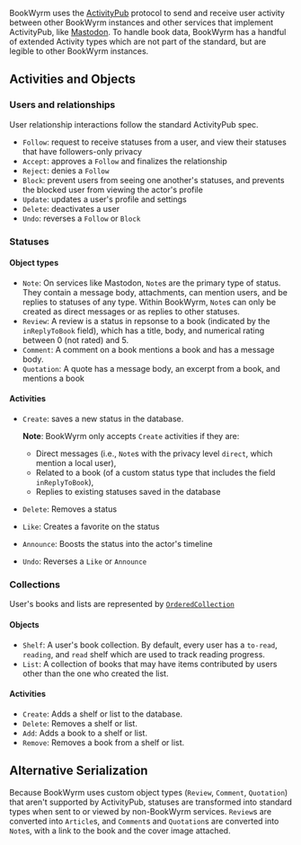 [comment]: <> (Title: ActivityPub)
[comment]: <> (Date: 2021-04-20)
[comment]: <> (Order: 1)

BookWyrm uses the [ActivityPub](http://activitypub.rocks/) protocol to send and receive user activity between other BookWyrm instances and other services that implement ActivityPub, like [Mastodon](https://joinmastodon.org/). To handle book data, BookWyrm has a handful of extended Activity types which are not part of the standard, but are legible to other BookWyrm instances.

## Activities and Objects

### Users and relationships
User relationship interactions follow the standard ActivityPub spec.

- `Follow`: request to receive statuses from a user, and view their statuses that have followers-only privacy
- `Accept`: approves a `Follow` and finalizes the relationship
- `Reject`: denies a `Follow`
- `Block`: prevent users from seeing one another's statuses, and prevents the blocked user from viewing the actor's profile
- `Update`: updates a user's profile and settings
- `Delete`: deactivates a user
- `Undo`: reverses a `Follow` or `Block`

### Statuses
#### Object types

- `Note`: On services like Mastodon, `Note`s are the primary type of status. They contain a message body, attachments, can mention users, and be replies to statuses of any type. Within BookWyrm, `Note`s can only be created as direct messages or as replies to other statuses.
- `Review`: A review is a status in repsonse to a book (indicated by the `inReplyToBook` field), which has a title, body, and numerical rating between 0 (not rated) and 5.
- `Comment`: A comment on a book mentions a book and has a message body.
- `Quotation`: A quote has a message body, an excerpt from a book, and mentions a book


#### Activities

- `Create`: saves a new status in the database.

   **Note**: BookWyrm only accepts `Create` activities if they are:

   - Direct messages (i.e., `Note`s with the privacy level `direct`, which mention a local user),
   - Related to a book (of a custom status type that includes the field `inReplyToBook`),
   - Replies to existing statuses saved in the database
- `Delete`: Removes a status
- `Like`: Creates a favorite on the status
- `Announce`: Boosts the status into the actor's timeline
- `Undo`: Reverses a `Like` or `Announce`

### Collections
User's books and lists are represented by [`OrderedCollection`](https://www.w3.org/TR/activitystreams-vocabulary/#dfn-orderedcollection)

#### Objects

- `Shelf`: A user's book collection. By default, every user has a `to-read`, `reading`, and `read` shelf which are used to track reading progress.
- `List`: A collection of books that may have items contributed by users other than the one who created the list.

#### Activities

- `Create`: Adds a shelf or list to the database.
- `Delete`: Removes a shelf or list.
- `Add`: Adds a book to a shelf or list.
- `Remove`: Removes a book from a shelf or list.


## Alternative Serialization
Because BookWyrm uses custom object types (`Review`, `Comment`, `Quotation`) that aren't supported by ActivityPub, statuses are transformed into standard types when sent to or viewed by non-BookWyrm services. `Review`s are converted into `Article`s, and `Comment`s and `Quotation`s are converted into `Note`s, with a link to the book and the cover image attached.
